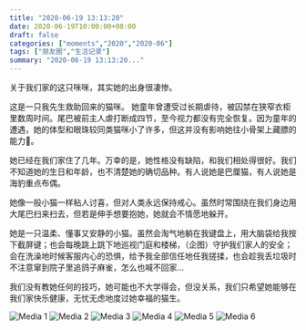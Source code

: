```yaml
---
title: "2020-06-19 13:13:20"
date: 2020-06-19T10:00:00+08:00
draft: false
categories: ["moments","2020","2020-06"]
tags: ["朋友圈","生活记录"]
summary: "2020-06-19 13:13:20..."
---
```


关于我们家的这只咪咪，其实她的出身很凄惨。

这是一只我先生救助回来的猫咪。
她童年曾遭受过长期虐待，被囚禁在狭窄衣柜里数周时间。尾巴被前主人虐打断成四节，至今视力都没有完全恢复。因为童年的遭遇，她的体型和眼珠较同类猫咪小了许多，但这并没有影响她往小骨架上藏膘的能力🤭。

她已经在我们家住了几年。万幸的是，她性格没有缺陷，和我们相处得很好。我们不知道她的生日和年龄，也不清楚她的确切品种。有人说她是巴厘猫，有人说她是海豹重点布偶。

她像一般小猫一样粘人讨喜，但对人类永远保持戒心。虽然时常围绕在我们身边用大尾巴扫来扫去，但若是伸手想要抱她，她就会不情愿地躲开。

她是一只温柔、懂事又安静的小猫。虽然会淘气地躺在我键盘上，用大脑袋给我按下截屏键；也会每晚跳上跳下地巡视门庭和楼梯，（企图）守护我们家人的安全；会在洗澡地时候客服内心的恐惧，给予我全部信任地任我搓揉，也会趁我丢垃圾时不注意窜到院子里追鸽子麻雀，怎么也喊不回家…

我们没有教她任何的技巧，她可能也不大学得会，但没关系，我们只希望她能够在我们家快乐健康，无忧无虑地度过她幸福的猫生。

![Media 1](/Moments/photos/2020-06-19/202006191313200.jpg)
![Media 2](/Moments/photos/2020-06-19/202006191313201.jpg)
![Media 3](/Moments/photos/2020-06-19/202006191313202.jpg)
![Media 4](/Moments/photos/2020-06-19/202006191313203.jpg)
![Media 5](/Moments/photos/2020-06-19/202006191313204.jpg)
![Media 6](/Moments/photos/2020-06-19/202006191313205.jpg)

